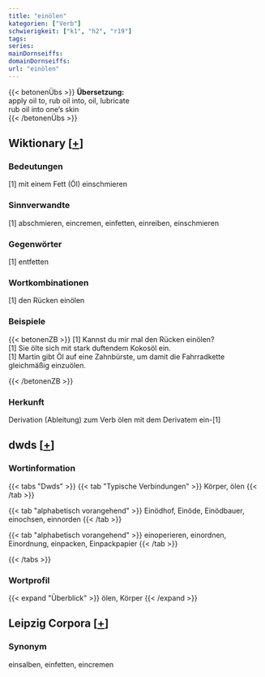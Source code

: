 ```yaml
---
title: "einölen"
kategorien: ["Verb"]
schwierigkeit: ["k1", "h2", "r19"]
tags:
series:
mainDornseiffs:
domainDornseiffs:
url: "einölen"
---
```


{{< betonenÜbs >}}
**Übersetzung:**  
apply oil to, rub oil into, oil, lubricate  
rub oil into  one’s skin  
{{< /betonenÜbs >}}

## Wiktionary [[+](https://de.wiktionary.org/wiki/einölen)]

### Bedeutungen
[1] mit einem Fett (Öl) einschmieren  

### Sinnverwandte
[1] abschmieren, eincremen, einfetten, einreiben, einschmieren  

### Gegenwörter
[1] entfetten  

### Wortkombinationen
[1] den Rücken einölen  

### Beispiele
{{< betonenZB >}}
[1] Kannst du mir mal den Rücken einölen?  
[1] Sie ölte sich mit stark duftendem Kokosöl ein.  
[1] Martin gibt Öl auf eine Zahnbürste, um damit die Fahrradkette gleichmäßig einzuölen.  

{{< /betonenZB >}}
### Herkunft
Derivation (Ableitung) zum Verb ölen mit dem Derivatem ein-[1]  



## dwds [[+](https://www.dwds.de/wb/einölen)]

### Wortinformation
{{< tabs "Dwds" >}}
{{< tab "Typische Verbindungen" >}}
Körper, ölen
{{< /tab >}}

{{< tab "alphabetisch vorangehend" >}}
Einödhof, Einöde, Einödbauer, einochsen, einnorden
{{< /tab >}}

{{< tab "alphabetisch vorangehend" >}}
einoperieren, einordnen, Einordnung, einpacken, Einpackpapier
{{< /tab >}}

{{< /tabs >}}

### Wortprofil
{{< expand "Überblick" >}} ölen, Körper {{< /expand >}}

## Leipzig Corpora [[+](https://corpora.uni-leipzig.de/en/res?word=einölen&corpusId=deu_newscrawl-public_2018)]


### Synonym
einsalben, einfetten, eincremen

